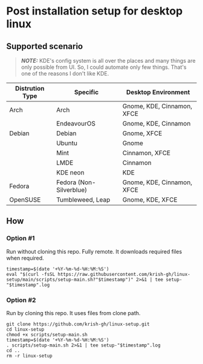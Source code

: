 # Post installation setup for desktop linux

## Supported scenario

> **_NOTE:_** KDE's config system is all over the places and many things are only possible from UI. So, I could automate only few things. That's one of the reasons I don't like KDE.

| Distrution Type | Specific                | Desktop Environment        |
| --------------- | ----------------------- | -------------------------- |
| Arch            | Arch                    | Gnome, KDE, Cinnamon, XFCE |
|                 | EndeavourOS             | Gnome, KDE, Cinnamon       |
| Debian          | Debian                  | Gnome, XFCE                |
|                 | Ubuntu                  | Gnome                      |
|                 | Mint                    | Cinnamon, XFCE             |
|                 | LMDE                    | Cinnamon                   |
|                 | KDE neon                | KDE                        |
| Fedora          | Fedora (Non-Silverblue) | Gnome, KDE, Cinnamon, XFCE |
| OpenSUSE        | Tumbleweed, Leap        | Gnome, KDE, XFCE           |

## How

### Option #1
Run without cloning this repo. Fully remote. It downloads required files when required.

```
timestamp=$(date '+%Y-%m-%d-%H:%M:%S') 
eval "$(curl -fsSL https://raw.githubusercontent.com/krish-gh/linux-setup/main/scripts/setup-main.sh?"$timestamp")" 2>&1 | tee setup-"$timestamp".log
```

### Option #2
Run by cloning this repo. It uses files from clone path.

```
git clone https://github.com/krish-gh/linux-setup.git
cd linux-setup
chmod +x scripts/setup-main.sh
timestamp=$(date '+%Y-%m-%d-%H:%M:%S')
. scripts/setup-main.sh 2>&1 | tee setup-"$timestamp".log
cd ..
rm -r linux-setup
```
